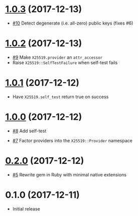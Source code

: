 # [1.0.3] (2017-12-13)

[1.0.3]: https://github.com/crypto-rb/x25519/compare/v1.0.2...v1.0.3

* [#10](https://github.com/crypto-rb/x25519/pull/10)
  Detect degenerate (i.e. all-zero) public keys (fixes #6)

# [1.0.2] (2017-12-13)

[1.0.2]: https://github.com/crypto-rb/x25519/compare/v1.0.1...v1.0.2

* [#9](https://github.com/crypto-rb/x25519/pull/9)
  Make `X25519.provider` an `attr_accessor`
* Raise `X25519::SelfTestFailure` when self-test fails

# [1.0.1] (2017-12-12)

[1.0.1]: https://github.com/crypto-rb/x25519/compare/v1.0.0...v1.0.1

* Have `X25519.self_test` return true on success

# [1.0.0] (2017-12-12)

[1.0.0]: https://github.com/crypto-rb/x25519/compare/v0.2.0...v1.0.0

* [#8](https://github.com/crypto-rb/x25519/pull/8)
  Add self-test

* [#7](https://github.com/crypto-rb/x25519/pull/7)
  Factor providers into the `X25519::Provider` namespace

# [0.2.0] (2017-12-12)

[0.2.0]: https://github.com/crypto-rb/x25519/compare/v0.1.0...v0.2.0

* [#5](https://github.com/crypto-rb/x25519/pull/5)
  Rewrite gem in Ruby with minimal native extensions

# 0.1.0 (2017-12-11)

* Initial release
